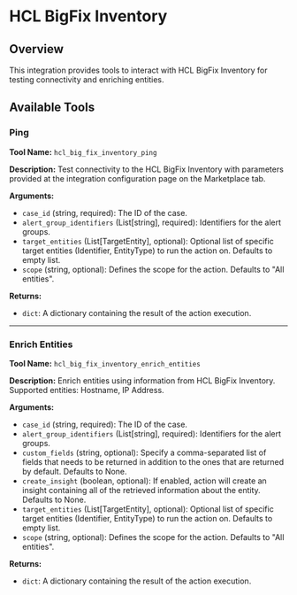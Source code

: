 # HCL BigFix Inventory

## Overview

This integration provides tools to interact with HCL BigFix Inventory for testing connectivity and enriching entities.

## Available Tools

### Ping

**Tool Name:** `hcl_big_fix_inventory_ping`

**Description:** Test connectivity to the HCL BigFix Inventory with parameters provided at the integration configuration page on the Marketplace tab.

**Arguments:**

*   `case_id` (string, required): The ID of the case.
*   `alert_group_identifiers` (List[string], required): Identifiers for the alert groups.
*   `target_entities` (List[TargetEntity], optional): Optional list of specific target entities (Identifier, EntityType) to run the action on. Defaults to empty list.
*   `scope` (string, optional): Defines the scope for the action. Defaults to "All entities".

**Returns:**

*   `dict`: A dictionary containing the result of the action execution.

---

### Enrich Entities

**Tool Name:** `hcl_big_fix_inventory_enrich_entities`

**Description:** Enrich entities using information from HCL BigFix Inventory. Supported entities: Hostname, IP Address.

**Arguments:**

*   `case_id` (string, required): The ID of the case.
*   `alert_group_identifiers` (List[string], required): Identifiers for the alert groups.
*   `custom_fields` (string, optional): Specify a comma-separated list of fields that needs to be returned in addition to the ones that are returned by default. Defaults to None.
*   `create_insight` (boolean, optional): If enabled, action will create an insight containing all of the retrieved information about the entity. Defaults to None.
*   `target_entities` (List[TargetEntity], optional): Optional list of specific target entities (Identifier, EntityType) to run the action on. Defaults to empty list.
*   `scope` (string, optional): Defines the scope for the action. Defaults to "All entities".

**Returns:**

*   `dict`: A dictionary containing the result of the action execution.
